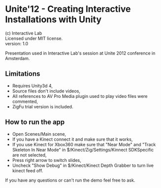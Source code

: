 ﻿# Unite'12 - Creating Interactive Installations with Unity
(c) Interactive Lab  
Licensed under MIT license.  
version: 1.0  

Presentation used in Interactive Lab's session at Unite 2012 conference in Amsterdam.

## Limitations
- Requires Unity3d 4,
- Source files don't include videos,
- All references to AV Pro Media plugin used to play video files were commented,
- ZigFu trial version is included.

## How to run the app
- Open Scenes/Main scene,
- If you have a Kinect connect it and make sure that it works,
- If you use Kinect for Xbox360 make sure that "Near Mode" and "Track Skeleton In Near Mode" in $/Kinect/Zig/Settings/Kinnect SDKSpecific are not selected,
- Press right arrow to switch slides,
- Uncheck "Show Debug" in $/Kinect/Kinect Depth Grabber to turn live kinect feed off.

If you have any questions or can't run the demo feel free to ask.